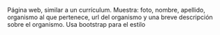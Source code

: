 Página web, similar a un currículum. 
Muestra: foto, nombre, apellido, organismo al que pertenece, url del organismo y una breve descripción sobre el organismo. 
Usa bootstrap para el estilo
